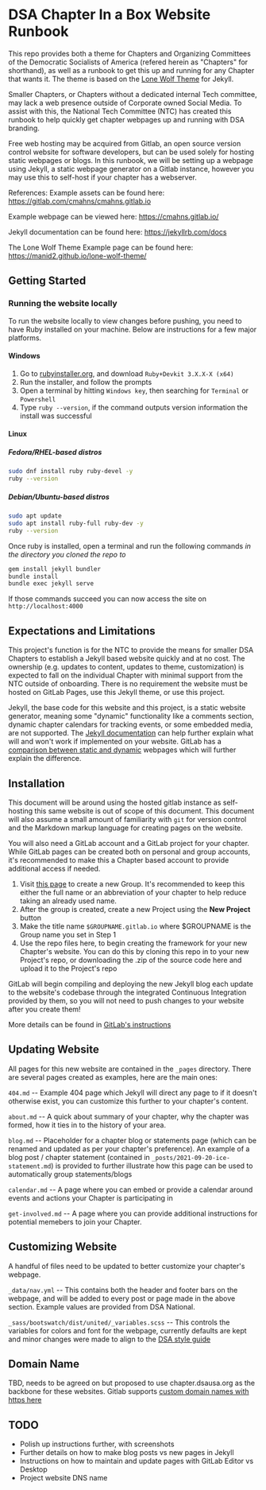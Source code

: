 # DSA Chapter In a Box Website Runbook
This repo provides both a theme for Chapters and Organizing Committees of the Democratic Socialists of America (refered herein as "Chapters" for shorthand), as well as a runbook to get this up and running for any Chapter that wants it. The theme is based on the [Lone Wolf Theme](https://github.com/manid2/lone-wolf-theme) for Jekyll.

Smaller Chapters, or Chapters without a dedicated internal Tech committee, may lack a web presence outside of Corporate owned Social Media. To assist with this, the National Tech Committee (NTC) has created this runbook to help quickly get chapter webpages up and running with DSA branding. 

Free web hosting may be acquired from Gitlab, an open source version control website for software developers, but can be used solely for hosting static webpages or blogs. In this runbook, we will be setting up a webpage using Jekyll, a static webpage generator on a Gitlab instance, however you may use this to self-host if your chapter has a webserver. 

References: 
Example assets can be found here: https://gitlab.com/cmahns/cmahns.gitlab.io

Example webpage can be viewed here: https://cmahns.gitlab.io/

Jekyll documentation can be found here: https://jekyllrb.com/docs

The Lone Wolf Theme Example page can be found here: https://manid2.github.io/lone-wolf-theme/

## Getting Started

### Running the website locally

To run the website locally to view changes before pushing, you need to have Ruby installed on your machine. Below are instructions for a few major platforms.

#### Windows

1. Go to [rubyinstaller.org](https://rubyinstaller.org/downloads/), and download `Ruby+Devkit 3.X.X-X (x64)`
2. Run the installer, and follow the prompts
3. Open a terminal by hitting `Windows key`, then searching for `Terminal` or `Powershell`
4. Type `ruby --version`, if the command outputs version information the install was successful

#### Linux

##### Fedora/RHEL-based distros

```bash
sudo dnf install ruby ruby-devel -y
ruby --version
```

##### Debian/Ubuntu-based distros

```bash
sudo apt update
sudo apt install ruby-full ruby-dev -y
ruby --version
```

Once ruby is installed, open a terminal and run the following commands *in the directory you cloned the repo to*

```bash
gem install jekyll bundler
bundle install
bundle exec jekyll serve
```

If those commands succeed you can now access the site on `http://localhost:4000`

## Expectations and Limitations
This project's function is for the NTC to provide the means for smaller DSA Chapters to establish a Jekyll based website quickly and at no cost. The ownership (e.g. updates to content, updates to theme, customization) is expected to fall on the individual Chapter with minimal support from the NTC outside of onboarding. There is no requirement the website must be hosted on GitLab Pages, use this Jekyll theme, or use this project. 

Jekyll, the base code for this website and this project, is a static website generator, meaning some "dynamic" functionality like a comments section, dynamic chapter calendars for tracking events, or some embedded media, are not supported. The [Jekyll documentation](https://jekyllrb.com/docs) can help further explain what will and won't work if implemented on your website. GitLab has a [comparison between static and dynamic](https://about.gitlab.com/blog/2016/06/03/ssg-overview-gitlab-pages-part-1-dynamic-x-static/) webpages which will further explain the difference. 

## Installation
This document will be around using the hosted gitlab instance as self-hosting this same website is out of scope of this document. This document will also assume a small amount of familiarity with `git` for version control and the Markdown markup language for creating pages on the website. 

You will also need a GitLab account and a GitLab project for your chapter. While GitLab pages can be created both on personal and group accounts, it's recommended to make this a Chapter based account to provide additional access if needed. 

1. Visit [this page](https://gitlab.com/groups/new) to create a new Group. It's recommended to keep this either the full name or an abbreviation of your chapter to help reduce taking an already used name.
2. After the group is created, create a new Project using the **New Project** button
3. Make the title name `$GROUPNAME.gitlab.io` where $GROUPNAME is the Group name you set in Step 1
4. Use the repo files here, to begin creating the framework for your new Chapter's website. You can do this by cloning this repo in to your new Project's repo, or downloading the .zip of the source code here and upload it to the Project's repo

GitLab will begin compiling and deploying the new Jekyll blog each update to the website's codebase through the integrated Continuous Integration provided by them, so you will not need to push changes to your website after you create them!

More details can be found in [GitLab's instructions](https://docs.gitlab.com/ee/user/project/pages/#gitlab-pages)

##  Updating Website
All pages for this new website are contained in the `_pages` directory. There are several pages created as examples, here are the main ones:

`404.md` -- Example 404 page which Jekyll will direct any page to if it doesn't otherwise exist, you can customize this further to your chapter's content. 

`about.md` -- A quick about summary of your chapter, why the chapter was formed, how it ties in to the history of your area. 

`blog.md` -- Placeholder for a chapter blog or statements page (which can be renamed and updated as per your chapter's preference). An example of a blog post / chapter statement (contained in `_posts/2021-09-20-ice-statement.md`) is provided to further illustrate how this page can be used to automatically group statements/blogs

`calendar.md` -- A page where you can embed or provide a calendar around events and actions your Chapter is participating in

`get-involved.md` -- A page where you can provide additional instructions for potential memebers to join your Chapter.

## Customizing Website
A handful of files need to be updated to better customize your chapter's webpage. 

`_data/nav.yml` -- This contains both the header and footer bars on the webpage, and will be added to every post or page made in the above section. Example values are provided from DSA National.  

`_sass/bootswatch/dist/united/_variables.scss` -- This controls the variables for colors and font for the webpage, currently defaults are kept and minor changes were made to align to the [DSA style guide](https://design.dsausa.org/national-identity/color-palette/)

## Domain Name
TBD, needs to be agreed on but proposed to use chapter.dsausa.org as the backbone for these websites. Gitlab supports [custom domain names with https here](https://docs.gitlab.com/ee/user/project/pages/custom_domains_ssl_tls_certification/index.html)

## TODO
* Polish up instructions further, with screenshots
* Further details on how to make blog posts vs new pages in Jekyll
* Instructions on how to maintain and update pages with GitLab Editor vs Desktop
* Project website DNS name
